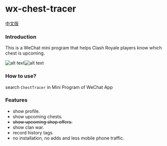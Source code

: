# wx-chest-tracer

[中文版](./README_CN.md) 

### Introduction

This is a WeChat mini program that helps Clash Royale players know which chest is upcoming.

![alt text](./doc/ui_1.jpg)![alt text](./doc/ui_2.jpg)

### How to use?

search `ChestTracer` in Mini Program of WeChat App

### Features

- show profile.
- show upcoming chests.
- ~~show upcoming shop offers.~~
- show clan war.
- record history tags.
- no installation, no adds and less mobile phone traffic.
